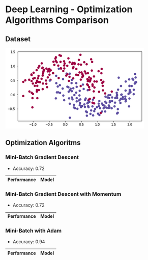 # Deep Learning - Optimization Algorithms Comparison

## Dataset
![Dataset](/images/dataset.png)

## Optimization Algoritms

### Mini-Batch Gradient Descent

- Accuracy: 0.72

| Performance | Model |
| ----------- | ----- |

### Mini-Batch Gradient Descent with Momentum

- Accuracy: 0.72

| Performance | Model |
| ----------- | ----- |

### Mini-Batch with Adam

- Accuracy: 0.94

| Performance | Model |
| ----------- | ----- |
